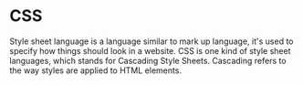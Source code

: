 # CSS

Style sheet language is a language similar to mark up language, it's used to specify how things should look in a website. CSS is one kind of style sheet languages, which stands for Cascading Style Sheets. Cascading refers to the way styles are applied to HTML elements.
